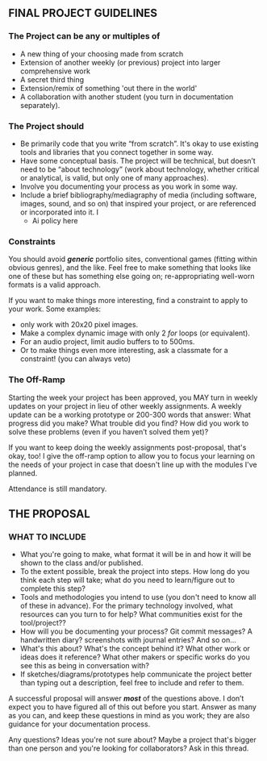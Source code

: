 ## FINAL PROJECT GUIDELINES

### The Project can be any or multiples of

- A new thing of your choosing made from scratch
- Extension of another weekly (or previous) project into larger comprehensive work
- A secret third thing
- Extension/remix of something 'out there in the world'
- A collaboration with another student (you turn in documentation separately).

### The Project should

- Be primarily code that you write “from scratch”. It's okay to use existing tools and libraries that you connect together in some way.
- Have some conceptual basis. The project will be technical, but doesn’t need to be “about technology” (work about technology, whether critical or analytical, is valid, but only one of many approaches).
- Involve you documenting your process as you work in some way.
- Include a brief bibliography/mediagraphy of media (including software, images, sound, and so on) that inspired your project, or are referenced or incorporated into it. I
  - Ai policy here

### Constraints

You should avoid **_generic_** portfolio sites, conventional games (fitting within obvious genres), and the like. Feel free to make something that looks like one of these but has something else going on; re-appropriating well-worn formats is a valid approach.

If you want to make things more interesting, find a constraint to apply to your work. Some examples:

- only work with 20x20 pixel images.
- Make a complex dynamic image with only 2 _for_ loops (or equivalent).
- For an audio project, limit audio buffers to to 500ms.
- Or to make things even more interesting, ask a classmate for a constraint! (you can always veto)

### The Off-Ramp

Starting the week your project has been approved, you MAY turn in weekly updates on your project in lieu of other weekly assignments. A weekly update can be a working prototype or 200-300 words that answer: What progress did you make? What trouble did you find? How did you work to solve these problems (even if you haven’t solved them yet)?

If you want to keep doing the weekly assignments post-proposal, that's okay, too! I give the off-ramp option to allow you to focus your learning on the needs of your project in case that doesn't line up with the modules I've planned.

Attendance is still mandatory.

## THE PROPOSAL

### WHAT TO INCLUDE

- What you're going to make, what format it will be in and how it will be shown to the class and/or published.
- To the extent possible, break the project into steps. How long do you think each step will take; what do you need to learn/figure out to complete this step?
- Tools and methodologies you intend to use (you don't need to know all of these in advance). For the primary technology involved, what resources can you turn to for help? What communities exist for the tool/project??
- How will you be documenting your process? Git commit messages? A handwritten diary? screenshots with journal entries? And so on…
- What's this about? What's the concept behind it? What other work or ideas does it reference? What other makers or specific works do you see this as being in conversation with?
- If sketches/diagrams/prototypes help communicate the project better than typing out a description, feel free to include and refer to them.

A successful proposal will answer **_most_** of the questions above. I don’t expect you to have figured all of this out before you start. Answer as many as you can, and keep these questions in mind as you work; they are also guidance for your documentation process.

Any questions? Ideas you're not sure about? Maybe a project that's bigger than one person and you're looking for collaborators? Ask in this thread.
